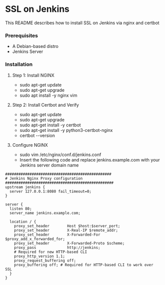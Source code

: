 # SSL on Jenkins #

This README describes how to install SSL on Jenkins via nginx and certbot

### Prerequisites ###

* A Debian-based distro
* Jenkins Server

### Installation ###

1. Step 1: Install NGINX
    * sudo apt-get update
    * sudo apt-get upgrade
    * sudo apt install -y nginx vim

2. Step 2: Install Certbot and Verify
    * sudo apt-get update
    * sudo apt-get upgrade
    * sudo apt-get install -y certbot
    * sudo apt-get install -y python3-certbot-nginx
    * certbot --version

3. Configure NGINX
    * sudo vim /etc/nginx/conf.d/jenkins.conf
    * Insert the following code and replace jenkins.example.com with your Jenkins server domain name
```
################################################
# Jenkins Nginx Proxy configuration
#################################################
upstream jenkins {
  server 127.0.0.1:8080 fail_timeout=0;
}

server {
  listen 80;
  server_name jenkins.example.com;

  location / {
    proxy_set_header        Host $host:$server_port;
    proxy_set_header        X-Real-IP $remote_addr;
    proxy_set_header        X-Forwarded-For $proxy_add_x_forwarded_for;
    proxy_set_header        X-Forwarded-Proto $scheme;
    proxy_pass              http://jenkins;
    # Required for new HTTP-based CLI
    proxy_http_version 1.1;
    proxy_request_buffering off;
    proxy_buffering off; # Required for HTTP-based CLI to work over SSL
  }
}
```

